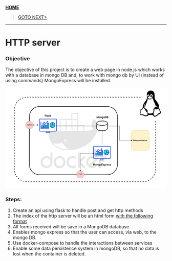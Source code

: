 [__HOME__](../../../README.md)

> [GOTO NEXT>](../2-data-analysis/README.md)
---

# HTTP server

### Objective 

The objective of this project is to create a web page in node.js which works with a database in mongo DB and, to work with mongo db by UI (instead of using commands) MongoExpress will be installed.

![Code structure](image.png)

### Steps:
1. Create an api using flask to handle post and get http methods
2. The index of the http server will be an html form [with the following format](./src/my-app/templates/form.html)
3. All forms received will be save in a MongoDB database.
4. Enables mongo express so that the user can access, via web, to the mongo DB.
5. Use docker-compose to handle the interactions between services
6. Enable some data persistence system in mongoDB, so that no data is lost when the container is deleted.
